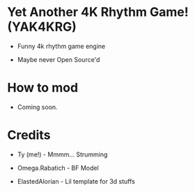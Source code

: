 # Yet Another 4K Rhythm Game! (YAK4KRG)

* Funny 4k rhythm game engine

* Maybe never Open Source'd

# How to mod

* Coming soon.

# Credits

* Ty (me!) - Mmmm... Strumming

* Omega.Rabatich - BF Model

* ElastedAlorian - Lil template for 3d stuffs
